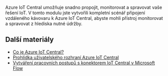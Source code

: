Azure IoT Central umožňuje snadno propojit, monitorovat a spravovat vaše řešení IoT. V tomto modulu jste vytvořili kompletní scénář připojení vzdáleného kávovaru k Azure IoT Central, abyste mohli přístroj monitorovat a spravovat z hlediska nutné údržby.

## <a name="further-reading"></a>Další materiály

- [Co je Azure IoT Central?](https://docs.microsoft.com/azure/iot-central/overview-iot-central)
- [Prohlídka uživatelského rozhraní Azure IoT Central](https://docs.microsoft.com/azure/iot-central/overview-iot-central-tour)
- [Vytváření pracovních postupů s konektorem IoT Central v Microsoft Flow](https://docs.microsoft.com/azure/iot-central/howto-add-microsoft-flow)